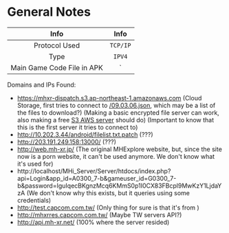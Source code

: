 # General Notes

|Info                      | Info           |
|:---:                     | :---:          |
|Protocol Used             | `TCP/IP`       |
|Type                      | `IPV4`         |
|Main Game Code File in APK| `

Domains and IPs Found:
- https://mhxr-dispatch.s3.ap-northeast-1.amazonaws.com (Cloud Storage, first tries to connect to [/09.03.06.json](https://mhxr-dispatch.s3.ap-northeast-1.amazonaws.com/09.03.06), which may be a list of the files to download?) (Making a basic encrypted file server can work, also making a free [S3 AWS server](https://docs.aws.amazon.com/AmazonS3/latest/userguide/Welcome.html) should do) (Important to know that this is the first server it tries to connect to)
- http://10.202.3.44/android/filelist.txt.patch (???)
- http://203.191.249.158:13000/ (???)
- http://web.mh-xr.jp/ (The original MHExplore website, but, since the site now is a porn website, it can't be used anymore. We don't know what it's used for)
- http://localhost/MHi_Server/Server/htdocs/index.php?api=Login&app_id=A0300_7-b&gameuser_id=G0300_7-b&password=IguIqecBKgnzMcq6KMmS0p1I0CX83FBcpl9MwKzY1LjdaYzA (We don't know why this exists, but it queries using some credentials)
- http://test.capcom.com.tw/ (Only thing for sure is that it's from )
- http://mhxrres.capcom.com.tw/ (Maybe TW servers API?)
- http://api.mh-xr.net/ (100% where the server resided)
